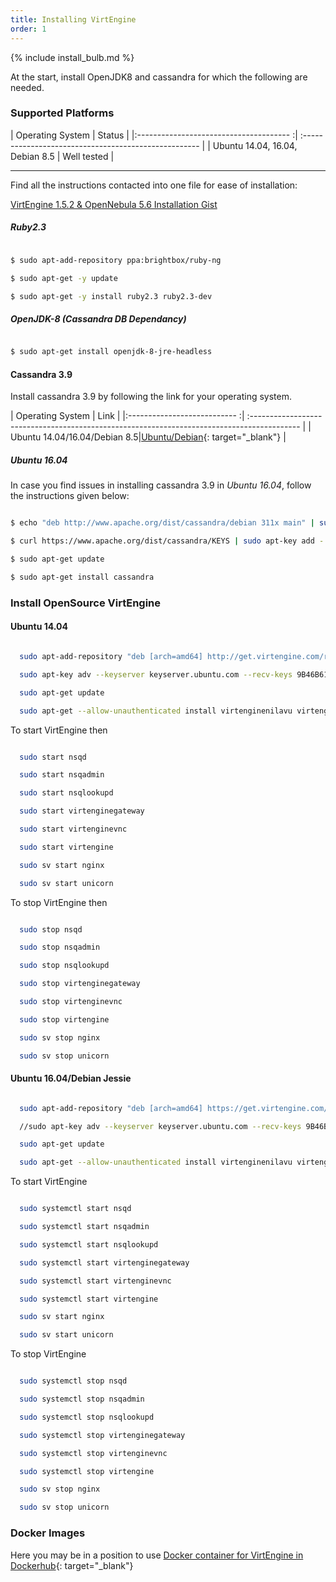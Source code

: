 ```yaml
---
title: Installing VirtEngine
order: 1
---
```


{% include install_bulb.md %}

At the start, install OpenJDK8 and cassandra for which the following are needed.

### Supported Platforms

| Operating System                        | Status                                                |
|:-------------------------------------- :| :---------------------------------------------------- |
| Ubuntu 14.04, 16.04, Debian 8.5         | Well tested                                           |

---

Find all the instructions contacted into one file for ease of installation: 

[VirtEngine 1.5.2 & OpenNebula 5.6 Installation Gist](https://gist.github.com/jaeko44/b2f5926e3993d2014f7d73b49f2a2e6a)

##### Ruby2.3

~~~bash

$ sudo apt-add-repository ppa:brightbox/ruby-ng

$ sudo apt-get -y update

$ sudo apt-get -y install ruby2.3 ruby2.3-dev

~~~

##### OpenJDK-8 (Cassandra DB Dependancy)

~~~bash

$ sudo apt-get install openjdk-8-jre-headless

~~~  
#### Cassandra 3.9

Install cassandra 3.9 by following the link for your operating system.


| Operating System             | Link                                                                                        |
|:--------------------------- :| :------------------------------------------------------------------------------------------ |
| Ubuntu 14.04/16.04/Debian 8.5|[Ubuntu/Debian](http://cassandra.apache.org/download/){: target="_blank"} |


##### Ubuntu 16.04

In case you find issues in installing cassandra 3.9 in *Ubuntu 16.04*, follow the instructions given below:

~~~bash

$ echo "deb http://www.apache.org/dist/cassandra/debian 311x main" | sudo tee -a /etc/apt/sources.list.d/cassandra.sources.list

$ curl https://www.apache.org/dist/cassandra/KEYS | sudo apt-key add -

$ sudo apt-get update

$ sudo apt-get install cassandra

~~~

### Install OpenSource VirtEngine

#### Ubuntu 14.04

~~~bash

  sudo apt-add-repository "deb [arch=amd64] http://get.virtengine.com/repo/1.5.2/ubuntu/14.04/stable trusty stable"

  sudo apt-key adv --keyserver keyserver.ubuntu.com --recv-keys 9B46B611

  sudo apt-get update

  sudo apt-get --allow-unauthenticated install virtenginenilavu virtenginegateway nsqd virtengine virtenginevnc

~~~

To start VirtEngine then

~~~bash

  sudo start nsqd

  sudo start nsqadmin

  sudo start nsqlookupd

  sudo start virtenginegateway

  sudo start virtenginevnc

  sudo start virtengine

  sudo sv start nginx

  sudo sv start unicorn

~~~

To stop VirtEngine then

~~~bash

  sudo stop nsqd

  sudo stop nsqadmin

  sudo stop nsqlookupd

  sudo stop virtenginegateway

  sudo stop virtenginevnc

  sudo stop virtengine

  sudo sv stop nginx

  sudo sv stop unicorn

~~~

#### Ubuntu 16.04/Debian Jessie

~~~bash

  sudo apt-add-repository "deb [arch=amd64] https://get.virtengine.com/repo/1.5.2/ubuntu/16.04/stable xenial stable"

  //sudo apt-key adv --keyserver keyserver.ubuntu.com --recv-keys 9B46B611

  sudo apt-get update

  sudo apt-get --allow-unauthenticated install virtenginenilavu virtenginegateway nsqd virtengine virtenginevnc

~~~

To start VirtEngine

~~~bash

  sudo systemctl start nsqd

  sudo systemctl start nsqadmin

  sudo systemctl start nsqlookupd

  sudo systemctl start virtenginegateway

  sudo systemctl start virtenginevnc

  sudo systemctl start virtengine

  sudo sv start nginx

  sudo sv start unicorn

~~~

To stop VirtEngine

~~~bash

  sudo systemctl stop nsqd

  sudo systemctl stop nsqadmin

  sudo systemctl stop nsqlookupd

  sudo systemctl stop virtenginegateway

  sudo systemctl stop virtenginevnc

  sudo systemctl stop virtengine

  sudo sv stop nginx

  sudo sv stop unicorn

~~~

### Docker Images

Here you may be in a position to use [Docker container for VirtEngine in Dockerhub](https://github.com/virtengine/docker_virtengine){: target="_blank"}
